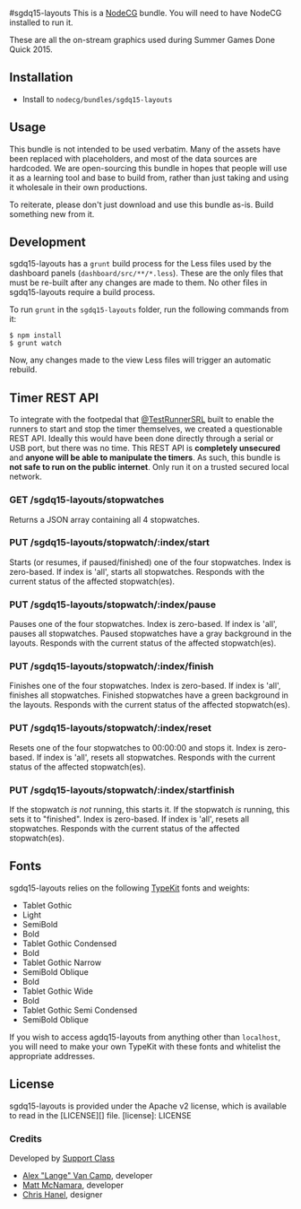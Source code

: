 #sgdq15-layouts
This is a [NodeCG](http://github.com/nodecg/nodecg) bundle. You will need to have NodeCG installed to run it.

These are all the on-stream graphics used during Summer Games Done Quick 2015.

## Installation
- Install to `nodecg/bundles/sgdq15-layouts`

## Usage
This bundle is not intended to be used verbatim. Many of the assets have been replaced with placeholders, and
most of the data sources are hardcoded. We are open-sourcing this bundle in hopes that people will use it as a
learning tool and base to build from, rather than just taking and using it wholesale in their own productions.

To reiterate, please don't just download and use this bundle as-is. Build something new from it.

## Development
sgdq15-layouts has a `grunt` build process for the Less files used by the dashboard panels (`dashboard/src/**/*.less`).
These are the only files that must be re-built after any changes are made to them.
No other files in sgdq15-layouts require a build process.

To run `grunt` in the `sgdq15-layouts` folder, run the following commands from it:

```
$ npm install
$ grunt watch
```

Now, any changes made to the view Less files will trigger an automatic rebuild.

## Timer REST API
To integrate with the footpedal that [@TestRunnerSRL](https://github.com/TestRunnerSRL) built to enable the runners to start and stop the timer themselves, we created a questionable REST API. Ideally this would have been done directly through a serial or USB port, but there was no time. This REST API is **completely unsecured** and **anyone will be able to manipulate the timers**. As such, this bundle is **not safe to run on the public internet**. Only run it on a trusted secured local network.

### GET /sgdq15-layouts/stopwatches
Returns a JSON array containing all 4 stopwatches.

### PUT /sgdq15-layouts/stopwatch/:index/start
Starts (or resumes, if paused/finished) one of the four stopwatches. Index is zero-based.
If index is 'all', starts all stopwatches. Responds with the current status of the affected stopwatch(es).

### PUT /sgdq15-layouts/stopwatch/:index/pause
Pauses one of the four stopwatches. Index is zero-based.
If index is 'all', pauses all stopwatches. Paused stopwatches have a gray background in the layouts.
Responds with the current status of the affected stopwatch(es).

### PUT /sgdq15-layouts/stopwatch/:index/finish
Finishes one of the four stopwatches. Index is zero-based.
If index is 'all', finishes all stopwatches. Finished stopwatches have a green background in the layouts.
Responds with the current status of the affected stopwatch(es).

### PUT /sgdq15-layouts/stopwatch/:index/reset
Resets one of the four stopwatches to 00:00:00 and stops it. Index is zero-based.
If index is 'all', resets all stopwatches. Responds with the current status of the affected stopwatch(es).

### PUT /sgdq15-layouts/stopwatch/:index/startfinish
If the stopwatch *is not* running, this starts it. If the stopwatch *is* running, this sets it to "finished".
Index is zero-based. If index is 'all', resets all stopwatches. 
Responds with the current status of the affected stopwatch(es).

## Fonts
sgdq15-layouts relies on the following [TypeKit](https://typekit.com/) fonts and weights:

 - Tablet Gothic
  - Light
  - SemiBold
  - Bold
 - Tablet Gothic Condensed
  - Bold
 - Tablet Gothic Narrow
  - SemiBold Oblique
  - Bold
 - Tablet Gothic Wide
  - Bold
 - Tablet Gothic Semi Condensed
  - SemiBold Oblique

If you wish to access agdq15-layouts from anything other than `localhost`, you will need to make your own TypeKit with these fonts and whitelist the appropriate addresses.

## License
sgdq15-layouts is provided under the Apache v2 license, which is available to read in the [LICENSE][] file.
[license]: LICENSE

### Credits
Developed by [Support Class](http://supportclass.net/)
 - [Alex "Lange" Van Camp](http://alexvan.camp), developer  
 - [Matt McNamara](http://mattmcn.com), developer  
 - [Chris Hanel](http://chrishanel.com), designer
